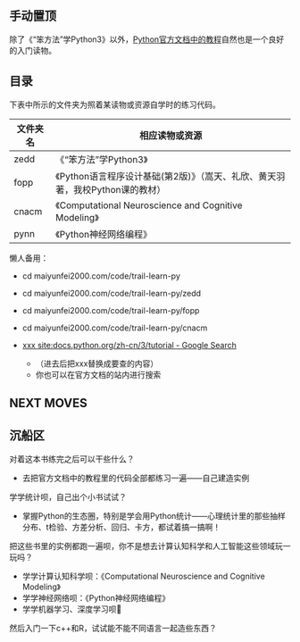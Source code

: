 ## 手动置顶

除了《“笨方法”学Python3》以外，[Python官方文档中的教程](https://docs.python.org/zh-cn/3/index.html)自然也是一个良好的入门读物。

## 目录

下表中所示的文件夹为照着某读物或资源自学时的练习代码。

| 文件夹名 | 相应读物或资源 |
| --- | --- |
| zedd | 《“笨方法”学Python3》 |
| fopp | 《Python语言程序设计基础(第2版)》（嵩天、礼欣、黄天羽著，我校Python课的教材）|
| cnacm | 《Computational Neuroscience and Cognitive Modeling》 |
| pynn | 《Python神经网络编程》

懒人备用：

- cd maiyunfei2000.com/code/trail-learn-py
- cd maiyunfei2000.com/code/trail-learn-py/zedd
- cd maiyunfei2000.com/code/trail-learn-py/fopp
- cd maiyunfei2000.com/code/trail-learn-py/cnacm

- [xxx site:docs.python.org/zh-cn/3/tutorial - Google Search](https://www.google.com/search?ei=QsrTXPOaNtSpoASYgZroAQ&q=xxx+site%3Adocs.python.org%2Fzh-cn%2F3%2Ftutorial&oq=xxx+site%3Adocs.python.org%2Fzh-cn%2F3%2Ftutorial&gs_l=psy-ab.3...552790.553308..553521...0.0..0.69.237.4......0....1..gws-wiz.......0i71.Jf0q98hI5_4)
	- （进去后把xxx替换成要查的内容）
	- 你也可以在官方文档的站内进行搜索

## NEXT MOVES




## 沉船区

对着这本书练完之后可以干些什么？

- 去把官方文档中的教程里的代码全部都练习一遍——自己建造实例

学学统计呗，自己出个小书试试？

- 掌握Python的生态圈，特别是学会用Python统计——心理统计里的那些抽样分布、t检验、方差分析、回归、卡方，都试着搞一搞啊！

把这些书里的实例都跑一遍呗，你不是想去计算认知科学和人工智能这些领域玩一玩吗？

- 学学计算认知科学呗：《Computational Neuroscience and Cognitive Modeling》
- 学学神经网络呗：《Python神经网络编程》
- 学学机器学习、深度学习呗🚧

然后入门一下c++和R，试试能不能不同语言一起造些东西？